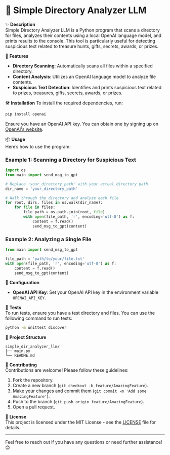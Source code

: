 # 📌 Simple Directory Analyzer LLM

✨ **Description**  
Simple Directory Analyzer LLM is a Python program that scans a directory for files, analyzes their contents using a local OpenAI language model, and prints results to the console. This tool is particularly useful for detecting suspicious text related to treasure hunts, gifts, secrets, awards, or prizes.

🚀 **Features**
- **Directory Scanning**: Automatically scans all files within a specified directory.
- **Content Analysis**: Utilizes an OpenAI language model to analyze file contents.
- **Suspicious Text Detection**: Identifies and prints suspicious text related to prizes, treasures, gifts, secrets, awards, or prizes.

🛠️ **Installation**
To install the required dependencies, run:
```bash
pip install openai
```

Ensure you have an OpenAI API key. You can obtain one by signing up on [OpenAI's website](https://beta.openai.com/signup/).

📦 **Usage**  
Here’s how to use the program:

### Example 1: Scanning a Directory for Suspicious Text
```python
import os
from main import send_msg_to_gpt

# Replace 'your_directory_path' with your actual directory path
dir_name = 'your_directory_path'

# Walk through the directory and analyze each file
for root, dirs, files in os.walk(dir_name):
    for file in files:
        file_path = os.path.join(root, file)
        with open(file_path, 'r', encoding='utf-8') as f:
            content = f.read()
            send_msg_to_gpt(content)
```

### Example 2: Analyzing a Single File
```python
from main import send_msg_to_gpt

file_path = 'path/to/your/file.txt'
with open(file_path, 'r', encoding='utf-8') as f:
    content = f.read()
    send_msg_to_gpt(content)
```

🔧 **Configuration**  
- **OpenAI API Key**: Set your OpenAI API key in the environment variable `OPENAI_API_KEY`.

🧪 **Tests**  
To run tests, ensure you have a test directory and files. You can use the following command to run tests:
```bash
python -m unittest discover
```

📁 **Project Structure**
```
simple_dir_analyzer_llm/
├── main.py
└── README.md
```

🙌 **Contributing**  
Contributions are welcome! Please follow these guidelines:
1. Fork the repository.
2. Create a new branch (`git checkout -b feature/AmazingFeature`).
3. Make your changes and commit them (`git commit -m 'Add some AmazingFeature'`).
4. Push to the branch (`git push origin feature/AmazingFeature`).
5. Open a pull request.

📄 **License**  
This project is licensed under the MIT License - see the [LICENSE](LICENSE) file for details.

---

Feel free to reach out if you have any questions or need further assistance! 😊